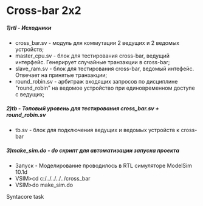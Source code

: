 # Cross-bar 2x2

##### 1)rtl - Исходники
  - cross_bar.sv -  модуль для коммутации 2 ведущих и 2 ведомых устройств;
  - master_cpu.sv - блок для тестирования cross-bar, ведущий интерфейс. Генерирует случайные транзакции в cross-bar;
  - slave_ram.sv - блок для тестирования cross-bar, ведомый интефейс. Отвечает на принятые транзакции;
  - round_robin.sv - арбитраж входящих запросов по дисциплине "round_robin" на ведомое устройство при единовременном доступе с ведущих;
  
##### 2)tb - Топовый уровень для тестирования cross_bar.sv + round_robin.sv
  - tb.sv - блок для подключения ведущих и ведомых устройств к cross-bar
  
##### 3)make_sim.do - do скрипт для автоматизации запуска проекта
  - Запуск - Моделирование проводилось в RTL симуляторе ModelSim 10.1d
  -  VSIM>cd c:/../../../../cross_bar
  -  VSIM>do make_sim.do
    
    
Syntacore task
